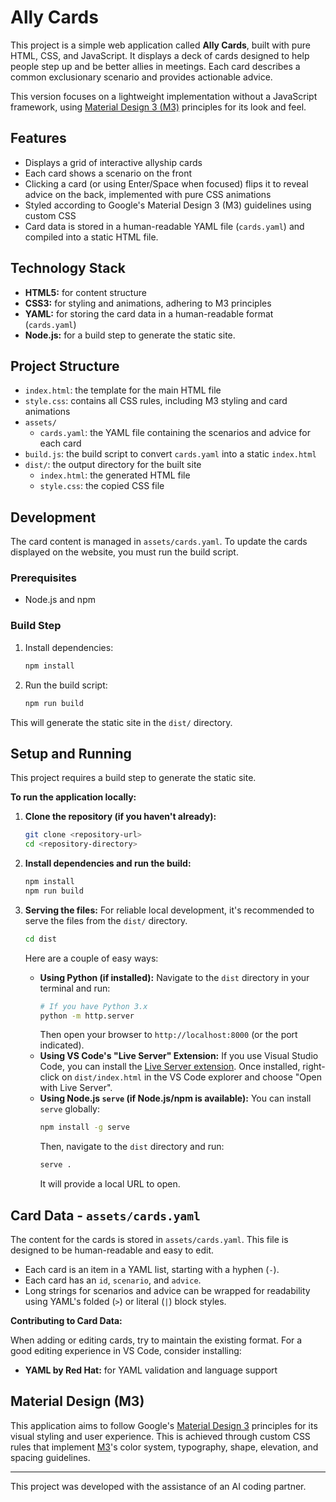 # Ally Cards

This project is a simple web application called **Ally Cards**, built with pure HTML, CSS, and JavaScript. It displays a deck of cards designed to help people step up and be better allies in meetings. Each card describes a common exclusionary scenario and provides actionable advice.

This version focuses on a lightweight implementation without a JavaScript framework, using [Material Design 3 (M3)][M3] principles for its look and feel.

## Features

- Displays a grid of interactive allyship cards
- Each card shows a scenario on the front
- Clicking a card (or using Enter/Space when focused) flips it to reveal advice on the back, implemented with pure CSS animations
- Styled according to Google's Material Design 3 (M3) guidelines using custom CSS
- Card data is stored in a human-readable YAML file (`cards.yaml`) and compiled into a static HTML file.

## Technology Stack

- **HTML5:** for content structure
- **CSS3:** for styling and animations, adhering to M3 principles
- **YAML:** for storing the card data in a human-readable format (`cards.yaml`)
- **Node.js:** for a build step to generate the static site.

## Project Structure
-   `index.html`: the template for the main HTML file
-   `style.css`: contains all CSS rules, including M3 styling and card animations
-   `assets/`
    -   `cards.yaml`: the YAML file containing the scenarios and advice for each card
-   `build.js`: the build script to convert `cards.yaml` into a static `index.html`
-   `dist/`: the output directory for the built site
    - `index.html`: the generated HTML file
    - `style.css`: the copied CSS file

## Development

The card content is managed in `assets/cards.yaml`. To update the cards displayed on the website, you must run the build script.

### Prerequisites

- Node.js and npm

### Build Step

1. Install dependencies:
   ```bash
   npm install
   ```
2. Run the build script:
   ```bash
   npm run build
   ```

This will generate the static site in the `dist/` directory.

## Setup and Running

This project requires a build step to generate the static site.

**To run the application locally:**
1.  **Clone the repository (if you haven't already):**
    ```bash
    git clone <repository-url>
    cd <repository-directory>
    ```
2.  **Install dependencies and run the build:**
    ```bash
    npm install
    npm run build
    ```
3.  **Serving the files:**
    For reliable local development, it's recommended to serve the files from the `dist/` directory. 
    ``` bash
    cd dist
    ```
    
    Here are a couple of easy ways:
    *   **Using Python (if installed):**
        Navigate to the `dist` directory in your terminal and run:
        ```bash
        # If you have Python 3.x
        python -m http.server
        ```
        Then open your browser to `http://localhost:8000` (or the port indicated).
    *   **Using VS Code's "Live Server" Extension:**
        If you use Visual Studio Code, you can install the [Live Server extension](https://marketplace.visualstudio.com/items?itemName=ritwickdey.LiveServer). Once installed, right-click on `dist/index.html` in the VS Code explorer and choose "Open with Live Server".
    *   **Using Node.js `serve` (if Node.js/npm is available):**
        You can install `serve` globally:
        ```bash
        npm install -g serve
        ```
        Then, navigate to the `dist` directory and run:
        ```bash
        serve .
        ```
        It will provide a local URL to open.

## Card Data - `assets/cards.yaml`

The content for the cards is stored in `assets/cards.yaml`. This file is designed to be human-readable and easy to edit.
-   Each card is an item in a YAML list, starting with a hyphen (`-`).
-   Each card has an `id`, `scenario`, and `advice`.
-   Long strings for scenarios and advice can be wrapped for readability using YAML's folded (`>`) or literal (`|`) block styles.
  
**Contributing to Card Data:**

When adding or editing cards, try to maintain the existing format. For a good editing experience in VS Code, consider installing:

- **YAML by Red Hat:** for YAML validation and language support

## Material Design (M3)

This application aims to follow Google's [Material Design 3][M3] principles for its visual styling and user experience. This is achieved through custom CSS rules that implement [M3]'s color system, typography, shape, elevation, and spacing guidelines.

---

This project was developed with the assistance of an AI coding partner.

[links]: //
[M3]: https://m3.material.io/
